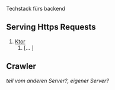 Techstack fürs backend

## Serving Https Requests
1. [Ktor](https://ktor.io/)
    1. [... ]

## Crawler 
*teil vom anderen Server?, eigener Server?*


